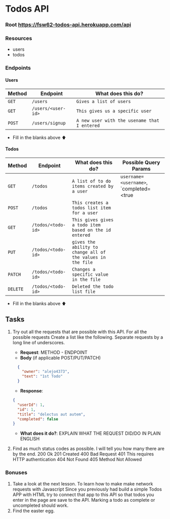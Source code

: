# Todos API

### Root https://fsw62-todos-api.herokuapp.com/api

### Resources
* users
* todos

### Endpoints

#### Users
| Method | Endpoint           | What does this do? |
|--------|--------------------|--------------------|
| `GET`  | `/users`           | `Gives a list of users`|
| `GET`  | `/users/<user-id>` | `This gives us a specific user`|
| `POST`  | `/users/signup`   | `A new user with the usename that I entered`|


* Fill in the blanks above :arrow_up: 

#### Todos
| Method   | Endpoint           | What does this do? | Possible Query Params |
|----------|--------------------|--------------------|-----------------------|
| `GET`    | `/todos`           | `A list of to do items created by a user`| `username=<username>`, `completed=<true|false> `
| `POST`   | `/todos`           | `This creates a todos list item for a user`||
| `GET`    | `/todos/<todo-id>` | `This gives gives a todo item based on the id entered`||
| `PUT`    | `/todos/<todo-id>` | `gives the ability to change all of the values in the file`||
| `PATCH`  | `/todos/<todo-id>` | `Changes a specific value in the file`||
| `DELETE` | `/todos/<todo-id>` | `Deleted the todo list file`||

* Fill in the blanks above :arrow_up: 

## Tasks
1. Try out all the requests that are possible with this API. For all the possible requests Create a list like the following.
Separate requests by a long line of underscores.
    * **Request**: METHOD - ENDPOINT
    * **Body** (if applicable POST/PUT/PATCH)
    ```json
      {
        "owner": "alejo4373",
        "text": "1st Todo"
      }
    ```
    * **Response**:
    ```json
    {
      "userId": 1,
      "id": 1,
      "title": "delectus aut autem",
      "completed": false
    }
    ```
    * **What does it do?**: EXPLAIN WHAT THE REQUEST DID/DO IN PLAIN ENGLISH

2. Find as much status codes as possible. I will tell you how many there are by the end.
200 Ok
201 Created
400 Bad Request
401 This requires HTTP authentication
404 Not Found
405 Method Not Allowed

### Bonuses
1. Take a look at the next lesson. To learn how to make make network requests with Javascript
Since you previously had build a simple Todos APP with HTML try to connect that app to this
API so that todos you enter in the page are save to the API. Marking a todo as complete or uncompleted
should work.
2. Find the easter egg.
